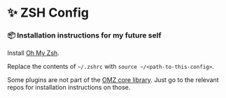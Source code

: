 # ✨ ZSH Config

### 📦 Installation instructions for my future self

Install [Oh My Zsh](https://ohmyz.sh/).

Replace the contents of `~/.zshrc` with `source ~/<path-to-this-config>`.

Some plugins are not part of the [OMZ core library](https://github.com/ohmyzsh/ohmyzsh/wiki/Plugins). Just go to the relevant repos for installation instructions on those.
